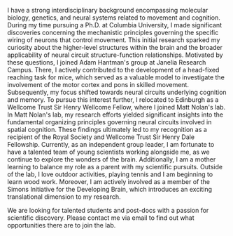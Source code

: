 I have a strong interdisciplinary background encompassing molecular biology, genetics, and neural systems related to movement and cognition. During my time pursuing a Ph.D. at Columbia University, I made significant discoveries concerning the mechanistic principles governing the specific wiring of neurons that control movement. This initial research sparked my curiosity about the higher-level structures within the brain and the broader applicability of neural circuit structure-function relationships. Motivated by these questions, I joined Adam Hantman's group at Janelia Research Campus. There, I actively contributed to the development of a head-fixed reaching task for mice, which served as a valuable model to investigate the involvement of the motor cortex and pons in skilled movement. Subsequently, my focus shifted towards neural circuits underlying cognition and memory. To pursue this interest further, I relocated to Edinburgh as a Wellcome Trust Sir Henry Wellcome Fellow, where I joined Matt Nolan's lab. In Matt Nolan's lab, my research efforts yielded significant insights into the fundamental organizing principles governing neural circuits involved in spatial cognition. These findings ultimately led to my recognition as a recipient of the Royal Society and Wellcome Trust Sir Henry Dale Fellowship. Currently, as an independent group leader, I am fortunate to have a talented team of young scientists working alongside me, as we continue to explore the wonders of the brain. Additionally, I am a mother learning to balance my role as a parent with my scientific pursuits. Outside of the lab, I love outdoor activities, playing tennis and I am beginning to learn wood work. Moreover, I am actively involved as a member of the Simons Initiative for the Developing Brain, which introduces an exciting translational dimension to my research.

We are looking for talented students and post-docs with a passion for scientific discovery. 
Please contact me via email to find out what opportunities there are to join the lab.
